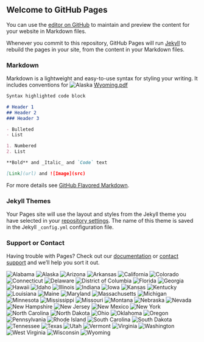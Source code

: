 ## Welcome to GitHub Pages

You can use the [editor on GitHub](https://github.com/minx16/Covid-19/edit/master/README.md) to maintain and preview the content for your website in Markdown files.

Whenever you commit to this repository, GitHub Pages will run [Jekyll](https://jekyllrb.com/) to rebuild the pages in your site, from the content in your Markdown files.

### Markdown

Markdown is a lightweight and easy-to-use syntax for styling your writing. It includes conventions for
![Alaska](https://user-images.githubusercontent.com/67207788/90082205-3b5c2880-dcdd-11ea-91ad-e83f035b4cc8.jpeg)
[Wyoming.pdf](https://github.com/minx16/Covid-19/files/5066620/Wyoming.pdf)




```markdown
Syntax highlighted code block

# Header 1
## Header 2
### Header 3

- Bulleted
- List

1. Numbered
2. List

**Bold** and _Italic_ and `Code` text

[Link](url) and ![Image](src)
```

For more details see [GitHub Flavored Markdown](https://guides.github.com/features/mastering-markdown/).

### Jekyll Themes

Your Pages site will use the layout and styles from the Jekyll theme you have selected in your [repository settings](https://github.com/minx16/Covid-19/settings). The name of this theme is saved in the Jekyll `_config.yml` configuration file.

### Support or Contact

Having trouble with Pages? Check out our [documentation](https://docs.github.com/categories/github-pages-basics/) or [contact support](https://github.com/contact) and we’ll help you sort it out.



![Alabama](https://user-images.githubusercontent.com/67207788/90082204-3ac39200-dcdd-11ea-9a11-59b3aee01821.jpg)
![Alaska](https://user-images.githubusercontent.com/67207788/90082205-3b5c2880-dcdd-11ea-91ad-e83f035b4cc8.jpg)
![Arizona](https://user-images.githubusercontent.com/67207788/90082206-3b5c2880-dcdd-11ea-810e-4e3e315c2ef6.jpg)
![Arkansas](https://user-images.githubusercontent.com/67207788/90082207-3bf4bf00-dcdd-11ea-931a-ee40c01cbe75.jpg)
![California](https://user-images.githubusercontent.com/67207788/90082208-3bf4bf00-dcdd-11ea-80a0-cc122d80508a.jpg)
![Colorado](https://user-images.githubusercontent.com/67207788/90082209-3bf4bf00-dcdd-11ea-8c36-ba6b09a8f352.jpg)
![Connecticut](https://user-images.githubusercontent.com/67207788/90082210-3bf4bf00-dcdd-11ea-84e7-d3bbe9a07122.jpg)
![Delaware](https://user-images.githubusercontent.com/67207788/90082211-3c8d5580-dcdd-11ea-942d-10f37d1974fc.jpg)
![District of Columbia](https://user-images.githubusercontent.com/67207788/90082212-3d25ec00-dcdd-11ea-88d7-e7ce1c84f500.jpg)
![Florida](https://user-images.githubusercontent.com/67207788/90082214-3d25ec00-dcdd-11ea-879c-4ab6ccd41dff.jpg)
![Georgia](https://user-images.githubusercontent.com/67207788/90082215-3d25ec00-dcdd-11ea-9d16-98ef2ebd004f.jpg)
![Hawaii](https://user-images.githubusercontent.com/67207788/90082217-3dbe8280-dcdd-11ea-9ef9-2b8942e7627c.jpg)
![Idaho](https://user-images.githubusercontent.com/67207788/90082218-3dbe8280-dcdd-11ea-9bae-cbad551b4ad2.jpg)
![Illinois](https://user-images.githubusercontent.com/67207788/90082219-3dbe8280-dcdd-11ea-99bf-7ffa1a91a6ce.jpg)
![Indiana](https://user-images.githubusercontent.com/67207788/90082220-3dbe8280-dcdd-11ea-937f-0b7e8cb49cf7.jpg)
![Iowa](https://user-images.githubusercontent.com/67207788/90082221-3dbe8280-dcdd-11ea-8eae-d80f962a3fdd.jpg)
![Kansas](https://user-images.githubusercontent.com/67207788/90082222-3e571900-dcdd-11ea-9c4b-a27b5360d1a7.jpg)
![Kentucky](https://user-images.githubusercontent.com/67207788/90082223-3e571900-dcdd-11ea-8071-60d58544548f.jpg)
![Louisiana](https://user-images.githubusercontent.com/67207788/90082224-3e571900-dcdd-11ea-9bef-84fa30970d32.jpg)
![Maine](https://user-images.githubusercontent.com/67207788/90082225-3e571900-dcdd-11ea-9524-ca74efa78915.jpg)
![Maryland](https://user-images.githubusercontent.com/67207788/90082226-3e571900-dcdd-11ea-83f1-bf8f76a1c26f.jpg)
![Massachusetts](https://user-images.githubusercontent.com/67207788/90082227-3eefaf80-dcdd-11ea-9341-4c0f14c3f786.jpg)
![Michigan](https://user-images.githubusercontent.com/67207788/90082229-3eefaf80-dcdd-11ea-8622-63fcb34973e8.jpg)
![Minnesota](https://user-images.githubusercontent.com/67207788/90082230-3eefaf80-dcdd-11ea-9490-f8662409b688.jpg)
![Mississippi](https://user-images.githubusercontent.com/67207788/90082231-3eefaf80-dcdd-11ea-830f-01612f449e39.jpg)
![Missouri](https://user-images.githubusercontent.com/67207788/90082232-3eefaf80-dcdd-11ea-9ccc-1c5a8c456e33.jpg)
![Montana](https://user-images.githubusercontent.com/67207788/90082233-3f884600-dcdd-11ea-8e98-bb9926793c43.jpg)
![Nebraska](https://user-images.githubusercontent.com/67207788/90082234-3f884600-dcdd-11ea-9cf4-ab4b941bff0a.jpg)
![Nevada](https://user-images.githubusercontent.com/67207788/90082235-3f884600-dcdd-11ea-9624-7ea05b6cfe22.jpg)
![New Hampshire](https://user-images.githubusercontent.com/67207788/90082236-4020dc80-dcdd-11ea-9d61-51a29a5ca68b.jpg)
![New Jersey](https://user-images.githubusercontent.com/67207788/90082238-4020dc80-dcdd-11ea-9d60-8b08c0cd3e1a.jpg)
![New Mexico](https://user-images.githubusercontent.com/67207788/90082239-4020dc80-dcdd-11ea-8c7f-e8aabc27bf02.jpg)
![New York](https://user-images.githubusercontent.com/67207788/90082240-4020dc80-dcdd-11ea-8196-a73ccd2737d0.jpg)
![North Carolina](https://user-images.githubusercontent.com/67207788/90082241-40b97300-dcdd-11ea-9d55-ebda32d9b0b1.jpg)
![North Dakota](https://user-images.githubusercontent.com/67207788/90082242-40b97300-dcdd-11ea-9d7b-7c9fa8d540d0.jpg)
![Ohio](https://user-images.githubusercontent.com/67207788/90082243-40b97300-dcdd-11ea-8ea1-b344381387be.jpg)
![Oklahoma](https://user-images.githubusercontent.com/67207788/90082244-40b97300-dcdd-11ea-934d-d50aec519347.jpg)
![Oregon](https://user-images.githubusercontent.com/67207788/90082245-40b97300-dcdd-11ea-8820-e51312e76da3.jpg)
![Pennsylvania](https://user-images.githubusercontent.com/67207788/90082246-41520980-dcdd-11ea-8fe9-1bdbf2b47ebb.jpg)
![Rhode Island](https://user-images.githubusercontent.com/67207788/90082247-41520980-dcdd-11ea-9025-8fe6d2e0e6b3.jpg)
![South Carolina](https://user-images.githubusercontent.com/67207788/90082248-41520980-dcdd-11ea-8239-a328a6e9d4f8.jpg)
![South Dakota](https://user-images.githubusercontent.com/67207788/90082249-41520980-dcdd-11ea-88ba-fd08ae57570a.jpg)
![Tennessee](https://user-images.githubusercontent.com/67207788/90082250-41eaa000-dcdd-11ea-8c32-1449029c3a16.jpg)
![Texas](https://user-images.githubusercontent.com/67207788/90082251-41eaa000-dcdd-11ea-899c-fc50b2c0457c.jpg)
![Utah](https://user-images.githubusercontent.com/67207788/90082252-41eaa000-dcdd-11ea-9bf3-4ee53199315a.jpg)
![Vermont](https://user-images.githubusercontent.com/67207788/90082253-41eaa000-dcdd-11ea-8126-4e3c76ffe102.jpg)
![Virginia](https://user-images.githubusercontent.com/67207788/90082254-41eaa000-dcdd-11ea-8ab2-3e83f66744cf.jpg)
![Washington](https://user-images.githubusercontent.com/67207788/90082255-42833680-dcdd-11ea-8748-e14caa05c0c9.jpg)
![West Virginia](https://user-images.githubusercontent.com/67207788/90082256-42833680-dcdd-11ea-8a5e-1f5fb3d94c4e.jpg)
![Wisconsin](https://user-images.githubusercontent.com/67207788/90082257-42833680-dcdd-11ea-9cfd-cae4b51fbc06.jpg)
![Wyoming](https://user-images.githubusercontent.com/67207788/90082258-42833680-dcdd-11ea-93e3-715cad09a12c.jpg)



















































